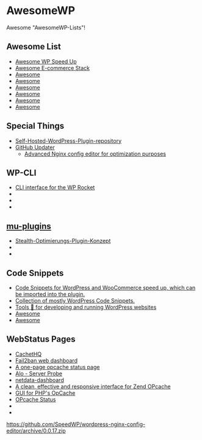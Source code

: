 # AwesomeWP

Awesome "AwesomeWP-Lists"!


## Awesome List

- [Awesome WP Speed Up](https://github.com/lukecav/awesome-wp-speed-up)
- [Awesome E-commerce Stack](https://github.com/nparsons08/awesome-ecommerce-stack)
- [Awesome]()
- [Awesome]()
- [Awesome]()
- [Awesome]()
- [Awesome]()
- [Awesome]()


## Special Things
- [Self-Hosted-WordPress-Plugin-repository](https://github.com/omarabid/Self-Hosted-WordPress-Plugin-repository)
- [GitHub Updater](https://github.com/afragen/github-updater/releases)
  - [Advanced Nginx config editor for optimization purposes](https://github.com/SpeedWP/wordpress-nginx-config-editor)


## WP-CLI
- [CLI interface for the WP Rocket](https://github.com/GeekPress/wp-rocket-cli)
- []()
- []()
- []()


## [mu-plugins](https://github.com/SpeedWP/mu-plugins)
- [Stealth-Optimierungs-Plugin-Konzept](https://raw.githubusercontent.com/SpeedWP/mu-plugins/master/pwa-add-json-config.php)
- []()
- []()


## Code Snippets
- [Code Snippets for WordPress and WooCommerce speed up, which can be imported into the plugin.](https://github.com/lukecav/code-snippets-wp-speed-up)
- [Collection of mostly WordPress Code Snippets.](https://github.com/senlin/Code-Snippets)
- [Tools 🧰 for developing and running WordPress websites](https://github.com/szepeviktor/wordpress-plugin-construction)
- [Awesome]()
- [Awesome]()


## WebStatus Pages
- [CachetHQ](https://github.com/CachetHQ/Cachet)
- [Fail2ban web dashboard](https://github.com/oussemos/fail2ban-dashboard)
- [A one-page opcache status page](https://github.com/amnuts/opcache-gui)
- [Alo - Server Probe](https://github.com/Asif2BD/Alo)
- [netdata-dashboard](https://github.com/VirtuBox/netdata-dashboard#netdata-dashboard)
- [A clean, effective and responsive interface for Zend OPcache](https://github.com/amnuts/opcache-gui#opcache-gui)
- [GUI for PHP's OpCache](https://github.com/PeeHaa/OpCacheGUI)
- [OPcache Status](https://github.com/rlerdorf/opcache-status)
- []()
- []()


https://github.com/SpeedWP/wordpress-nginx-config-editor/archive/0.0.17.zip
